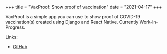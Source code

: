 +++
title = "VaxProof: Show proof of vaccination"
date = "2021-04-17"
+++

VaxProof is a simple app you can use to show proof of COVID-19 vaccination(s) created using Django and React Native. Currently Work-In-Progress.

Links:
- [GitHub](https://github.com/karx1/VaxProof)
